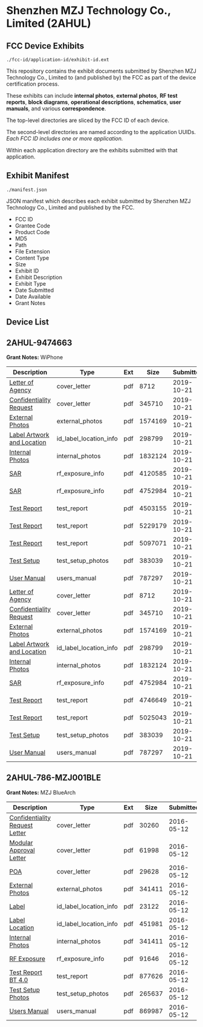 # Shenzhen MZJ Technology Co., Limited (2AHUL)
## FCC Device Exhibits

```
./fcc-id/application-id/exhibit-id.ext
```

This repository contains the exhibit documents submitted by Shenzhen MZJ Technology Co., Limited to (and published by) the FCC as part of the device certification process.

These exhibits can include **internal photos**, **external photos**, **RF test reports**, **block diagrams**, **operational descriptions**, **schematics**, **user manuals**, and various **correspondence**.

The top-level directories are sliced by the FCC ID of each device.

The second-level directories are named according to the application UUIDs. *Each FCC ID includes one or more application.*

Within each application directory are the exhibits submitted with that application. 

## Exhibit Manifest

```
./manifest.json
```

JSON manifest which describes each exhibit submitted by Shenzhen MZJ Technology Co., Limited and published by the FCC.

- FCC ID
- Grantee Code
- Product Code
- MD5
- Path
- File Extension
- Content Type
- Size
- Exhibit ID
- Exhibit Description
- Exhibit Type
- Date Submitted
- Date Available
- Grant Notes

## Device List
## 2AHUL-9474663
**Grant Notes:** WiPhone

| Description | Type | Ext | Size | Submitted | Available |
| ----------- | ---- | --- | ---- | --------- | --------- |
| [Letter of Agency](2AHUL-9474663/08cc5a17d89447708ab4f6a69381bf01/4485365.pdf) | cover_letter | pdf | 8712 | 2019-10-21 | 2019-10-21 |
| [Confidentiality Request](2AHUL-9474663/08cc5a17d89447708ab4f6a69381bf01/4485366.pdf) | cover_letter | pdf | 345710 | 2019-10-21 | 2019-10-21 |
| [External Photos](2AHUL-9474663/08cc5a17d89447708ab4f6a69381bf01/4485374.pdf) | external_photos | pdf | 1574169 | 2019-10-21 | 2019-10-21 |
| [Label Artwork and Location](2AHUL-9474663/08cc5a17d89447708ab4f6a69381bf01/4485375.pdf) | id_label_location_info | pdf | 298799 | 2019-10-21 | 2019-10-21 |
| [Internal Photos](2AHUL-9474663/08cc5a17d89447708ab4f6a69381bf01/4485376.pdf) | internal_photos | pdf | 1832124 | 2019-10-21 | 2019-10-21 |
| [SAR](2AHUL-9474663/08cc5a17d89447708ab4f6a69381bf01/4485430.pdf) | rf_exposure_info | pdf | 4120585 | 2019-10-21 | 2019-10-21 |
| [SAR](2AHUL-9474663/08cc5a17d89447708ab4f6a69381bf01/4485377.pdf) | rf_exposure_info | pdf | 4752984 | 2019-10-21 | 2019-10-21 |
| [Test Report](2AHUL-9474663/08cc5a17d89447708ab4f6a69381bf01/4485423.pdf) | test_report | pdf | 4503155 | 2019-10-21 | 2019-10-21 |
| [Test Report](2AHUL-9474663/08cc5a17d89447708ab4f6a69381bf01/4485424.pdf) | test_report | pdf | 5229179 | 2019-10-21 | 2019-10-21 |
| [Test Report](2AHUL-9474663/08cc5a17d89447708ab4f6a69381bf01/4485425.pdf) | test_report | pdf | 5097071 | 2019-10-21 | 2019-10-21 |
| [Test Setup](2AHUL-9474663/08cc5a17d89447708ab4f6a69381bf01/4485373.pdf) | test_setup_photos | pdf | 383039 | 2019-10-21 | 2019-10-21 |
| [User Manual](2AHUL-9474663/08cc5a17d89447708ab4f6a69381bf01/4485367.pdf) | users_manual | pdf | 787297 | 2019-10-21 | 2019-10-21 |
| [Letter of Agency](2AHUL-9474663/e120b2fe307927a771968e0b42df18e1/4485365.pdf) | cover_letter | pdf | 8712 | 2019-10-21 | 2019-10-21 |
| [Confidentiality Request](2AHUL-9474663/e120b2fe307927a771968e0b42df18e1/4485366.pdf) | cover_letter | pdf | 345710 | 2019-10-21 | 2019-10-21 |
| [External Photos](2AHUL-9474663/e120b2fe307927a771968e0b42df18e1/4485374.pdf) | external_photos | pdf | 1574169 | 2019-10-21 | 2019-10-21 |
| [Label Artwork and Location](2AHUL-9474663/e120b2fe307927a771968e0b42df18e1/4485375.pdf) | id_label_location_info | pdf | 298799 | 2019-10-21 | 2019-10-21 |
| [Internal Photos](2AHUL-9474663/e120b2fe307927a771968e0b42df18e1/4485376.pdf) | internal_photos | pdf | 1832124 | 2019-10-21 | 2019-10-21 |
| [SAR](2AHUL-9474663/e120b2fe307927a771968e0b42df18e1/4485377.pdf) | rf_exposure_info | pdf | 4752984 | 2019-10-21 | 2019-10-21 |
| [Test Report](2AHUL-9474663/e120b2fe307927a771968e0b42df18e1/4485371.pdf) | test_report | pdf | 4746649 | 2019-10-21 | 2019-10-21 |
| [Test Report](2AHUL-9474663/e120b2fe307927a771968e0b42df18e1/4485372.pdf) | test_report | pdf | 5025043 | 2019-10-21 | 2019-10-21 |
| [Test Setup](2AHUL-9474663/e120b2fe307927a771968e0b42df18e1/4485373.pdf) | test_setup_photos | pdf | 383039 | 2019-10-21 | 2019-10-21 |
| [User Manual](2AHUL-9474663/e120b2fe307927a771968e0b42df18e1/4485367.pdf) | users_manual | pdf | 787297 | 2019-10-21 | 2019-10-21 |
## 2AHUL-786-MZJ001BLE
**Grant Notes:** MZJ BlueArch

| Description | Type | Ext | Size | Submitted | Available |
| ----------- | ---- | --- | ---- | --------- | --------- |
| [Confidentiality Request Letter](2AHUL-786-MZJ001BLE/fb0d1261d935e144f0b713748ffe2924/2988812.pdf) | cover_letter | pdf | 30260 | 2016-05-12 | 2016-05-12 |
| [Modular Approval Letter](2AHUL-786-MZJ001BLE/fb0d1261d935e144f0b713748ffe2924/2988818.pdf) | cover_letter | pdf | 61998 | 2016-05-12 | 2016-05-12 |
| [POA](2AHUL-786-MZJ001BLE/fb0d1261d935e144f0b713748ffe2924/2988819.pdf) | cover_letter | pdf | 29628 | 2016-05-12 | 2016-05-12 |
| [External Photos](2AHUL-786-MZJ001BLE/fb0d1261d935e144f0b713748ffe2924/2988813.pdf) | external_photos | pdf | 341411 | 2016-05-12 | 2016-05-12 |
| [Label](2AHUL-786-MZJ001BLE/fb0d1261d935e144f0b713748ffe2924/2988816.pdf) | id_label_location_info | pdf | 23122 | 2016-05-12 | 2016-05-12 |
| [Label Location](2AHUL-786-MZJ001BLE/fb0d1261d935e144f0b713748ffe2924/2988817.pdf) | id_label_location_info | pdf | 451981 | 2016-05-12 | 2016-05-12 |
| [Internal Photos](2AHUL-786-MZJ001BLE/fb0d1261d935e144f0b713748ffe2924/2988813.pdf) | internal_photos | pdf | 341411 | 2016-05-12 | 2016-05-12 |
| [RF Exposure](2AHUL-786-MZJ001BLE/fb0d1261d935e144f0b713748ffe2924/2988820.pdf) | rf_exposure_info | pdf | 91646 | 2016-05-12 | 2016-05-12 |
| [Test Report BT 4.0](2AHUL-786-MZJ001BLE/fb0d1261d935e144f0b713748ffe2924/2988814.pdf) | test_report | pdf | 877626 | 2016-05-12 | 2016-05-12 |
| [Test Setup Photos](2AHUL-786-MZJ001BLE/fb0d1261d935e144f0b713748ffe2924/2988811.pdf) | test_setup_photos | pdf | 265637 | 2016-05-12 | 2016-05-12 |
| [Users Manual](2AHUL-786-MZJ001BLE/fb0d1261d935e144f0b713748ffe2924/2988821.pdf) | users_manual | pdf | 869987 | 2016-05-12 | 2016-05-12 |
